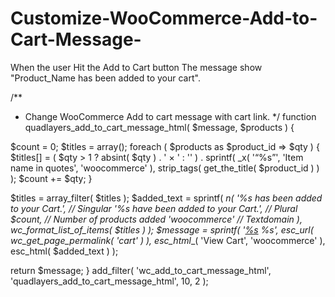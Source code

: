 # Customize-WooCommerce-Add-to-Cart-Message-
When the user Hit the Add to Cart button The message show "Product_Name has been added to your cart". 



/**
 * Change WooCommerce Add to cart message with cart link.
 */
function quadlayers_add_to_cart_message_html( $message, $products ) {

$count = 0;
$titles = array();
foreach ( $products as $product_id => $qty ) {
$titles[] = ( $qty > 1 ? absint( $qty ) . ' &times; ' : '' ) . sprintf( _x( '&ldquo;%s&rdquo;', 'Item name in quotes', 'woocommerce' ), strip_tags( get_the_title( $product_id ) ) );
$count += $qty;
}

$titles     = array_filter( $titles );
$added_text = sprintf( _n(
'%s has been added to your Cart.', // Singular
'%s have been added to your Cart.', // Plural
$count, // Number of products added
'woocommerce' // Textdomain
), wc_format_list_of_items( $titles ) );
$message    = sprintf( '<a href="%s" class="button wc-forward">%s</a> %s', esc_url( wc_get_page_permalink( 'cart' ) ), esc_html__( 'View Cart', 'woocommerce' ), esc_html( $added_text ) );

return $message;
}
add_filter( 'wc_add_to_cart_message_html', 'quadlayers_add_to_cart_message_html', 10, 2 );
